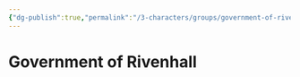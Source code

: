 ```yaml
---
{"dg-publish":true,"permalink":"/3-characters/groups/government-of-rivenhall/government-of-rivenhall/"}
---
```


# Government of Rivenhall